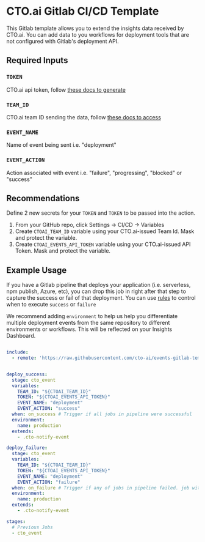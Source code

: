 # CTO.ai Gitlab CI/CD Template

This Gitlab template allows you to extend the insights data received by CTO.ai. You can add data to you workflows for deployment tools that are not configured with Gitlab's deployment API.

## Required Inputs

### `TOKEN`
CTO.ai api token, follow [these docs to generate](https://cto.ai/docs/integrate-any-tool)

### `TEAM_ID`
CTO.ai team ID sending the data, follow [these docs to access](https://cto.ai/docs/integrate-any-tool)

### `EVENT_NAME`

Name of event being sent i.e. "deployment"

### `EVENT_ACTION`

Action associated with event i.e. "failure", "progressing", "blocked" or "success"

## Recommendations

Define 2 new secrets for your `TOKEN` and `TOKEN` to be passed into the action.

1. From your GitHub repo, click Settings -> CI/CD -> Variables
2. Create `CTOAI_TEAM_ID` variable using your CTO.ai-issued Team Id. Mask and protect the variable.
3. Create `CTOAI_EVENTS_API_TOKEN` variable using your CTO.ai-issued API Token. Mask and protect the variable.

## Example Usage

If you have a Gitlab pipeline that deploys your application (i.e. serverless, npm publish, Azure, etc), you can drop this job in right after that step to capture the success or fail of that deployment. You can use [rules](https://docs.gitlab.com/ee/ci/yaml/#rules) to control when to execute `success` or `failure`

We recommend adding `environment` to help us help you differentiate multiple deployment events from the same repository to different environments or workflows. This will be reflected on your Insights Dashboard.

```yaml

include:
  - remote: 'https://raw.githubusercontent.com/cto-ai/events-gitlab-template/v0.0.1/cto.gitlab-ci.yml'


deploy_success:
  stage: cto_event
  variables:
    TEAM_ID: "${CTOAI_TEAM_ID}"
    TOKEN: "${CTOAI_EVENTS_API_TOKEN}"
    EVENT_NAME: "deployment"
    EVENT_ACTION: "success"
  when: on_success # Trigger if all jobs in pipeline were successful
  environment:
    name: production
  extends:
    - .cto-notify-event

deploy_failure:
  stage: cto_event
  variables:
    TEAM_ID: "${CTOAI_TEAM_ID}"
    TOKEN: "${CTOAI_EVENTS_API_TOKEN}"
    EVENT_NAME: "deployment"
    EVENT_ACTION: "failure"
  when: on_failure # Trigger if any of jobs in pipeline failed. job with `allow_failure` will not be considered failed job even in failure.
  environment:
    name: production
  extends:
    - .cto-notify-event

stages:
  # Previous Jobs
  - cto_event
```
